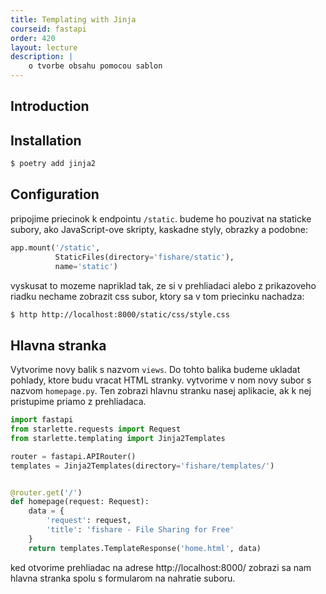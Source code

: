 ```yaml
---
title: Templating with Jinja
courseid: fastapi
order: 420
layout: lecture
description: |
    o tvorbe obsahu pomocou sablon
---
```


## Introduction


## Installation

```bash
$ poetry add jinja2
```


## Configuration

pripojime priecinok k endpointu `/static`. budeme ho pouzivat na staticke subory, ako JavaScript-ove skripty, kaskadne styly, obrazky a podobne:

```python
app.mount('/static',
          StaticFiles(directory='fishare/static'),
          name='static')
```

vyskusat to mozeme napriklad tak, ze si v prehliadaci alebo z prikazoveho riadku nechame zobrazit css subor, ktory sa v tom priecinku nachadza:

```bash
$ http http://localhost:8000/static/css/style.css
```


## Hlavna stranka

Vytvorime novy balik s nazvom `views`. Do tohto balika budeme ukladat pohlady, ktore budu vracat HTML stranky. vytvorime v nom novy subor s nazvom `homepage.py`. Ten zobrazi hlavnu stranku nasej aplikacie, ak k nej pristupime priamo z prehliadaca.

```python
import fastapi
from starlette.requests import Request
from starlette.templating import Jinja2Templates

router = fastapi.APIRouter()
templates = Jinja2Templates(directory='fishare/templates/')


@router.get('/')
def homepage(request: Request):
    data = {
        'request': request,
        'title': 'fishare - File Sharing for Free'
    }
    return templates.TemplateResponse('home.html', data)
```

ked otvorime prehliadac na adrese http://localhost:8000/ zobrazi sa nam hlavna stranka spolu s formularom na nahratie suboru.
